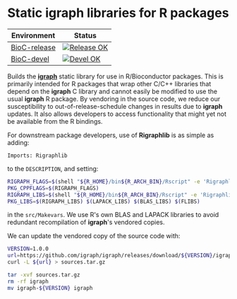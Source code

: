 # Static igraph libraries for R packages

|Environment|Status|
|---|---|
|[BioC-release](https://bioconductor.org/packages/release/bioc/html/Rigraphlib.html)|[![Release OK](https://bioconductor.org/shields/build/release/bioc/Rigraphlib.svg)](https://bioconductor.org/checkResults/release/bioc-LATEST/Rigraphlib/)|
|[BioC-devel](https://bioconductor.org/packages/devel/bioc/html/Rigraphlib.html)|[![Devel OK](https://bioconductor.org/shields/build/devel/bioc/Rigraphlib.svg)](https://bioconductor.org/checkResults/devel/bioc-LATEST/Rigraphlib/)|

Builds the [**igraph**](https://igraph.org) static library for use in R/Bioconductor packages.
This is primarily intended for R packages that wrap other C/C++ libraries that depend on the **igraph** C library and cannot easily be modified to use the usual **igraph** R package.
By vendoring in the source code, we reduce our susceptibility to out-of-release-schedule changes in results due to **igraph** updates.
It also allows developers to access functionality that might yet not be available from the R bindings.

For downstream package developers, use of **Rigraphlib** is as simple as adding:

```
Imports: Rigraphlib
```

to the `DESCRIPTION`, and setting:

```bash
RIGRAPH_FLAGS=$(shell "${R_HOME}/bin${R_ARCH_BIN}/Rscript" -e 'Rigraphlib::pkgconfig("PKG_CPPFLAGS")')
PKG_CPPFLAGS=$(RIGRAPH_FLAGS)
RIGRAPH_LIBS=$(shell "${R_HOME}/bin${R_ARCH_BIN}/Rscript" -e 'Rigraphlib::pkgconfig("PKG_LIBS")')
PKG_LIBS=$(RIGRAPH_LIBS) $(LAPACK_LIBS) $(BLAS_LIBS) $(FLIBS) 
```

in the `src/Makevars`.
We use R's own BLAS and LAPACK libraries to avoid redundant recompilation of **igraph**'s vendored copies.

We can update the vendored copy of the source code with:

```bash
VERSION=1.0.0
url=https://github.com/igraph/igraph/releases/download/${VERSION}/igraph-${VERSION}.tar.gz
curl -L ${url} > sources.tar.gz

tar -xvf sources.tar.gz
rm -rf igraph
mv igraph-${VERSION} igraph
```
